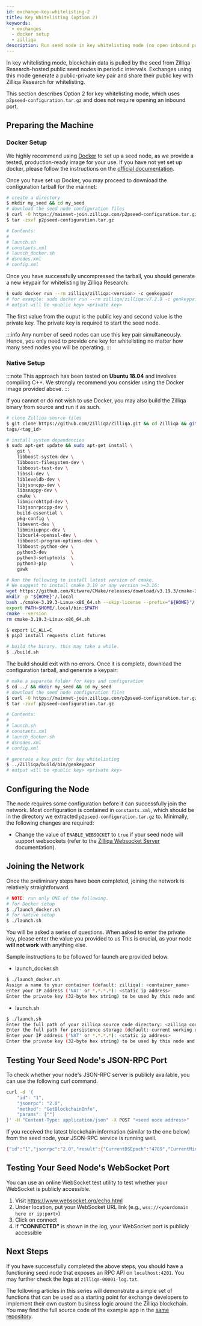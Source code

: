 ```yaml
---
id: exchange-key-whitelisting-2
title: Key Whitelisting (option 2)
keywords:
  - exchanges
  - docker setup
  - zilliqa
description: Run seed node in key whitelisting mode (no open inbound port)
---
```


In key whitelisting mode, blockchain data is pulled by the seed from Zilliqa Research-hosted public seed nodes in periodic intervals.
Exchanges using this mode generate a public-private key pair and share their public key with Zilliqa Research for whitelisting.

This section describes Option 2 for key whitelisting mode, which uses `p2pseed-configuration.tar.gz` and does not require opening an inbound port.

## Preparing the Machine

### Docker Setup

We highly recommend using [Docker](https://docker.com) to set up a seed node,
as we provide a tested, production-ready image for your use. If you have not
yet set up docker, please follow the instructions on the [official documentation](https://docs.docker.com/install/).

Once you have set up Docker, you may proceed to download the configuration
tarball for the mainnet:

```sh
# create a directory
$ mkdir my_seed && cd my_seed
# download the seed node configuration files
$ curl -O https://mainnet-join.zilliqa.com/p2pseed-configuration.tar.gz
$ tar -zxvf p2pseed-configuration.tar.gz

# Contents:
#
# launch.sh
# constants.xml
# launch_docker.sh
# dsnodes.xml
# config.xml
```

Once you have successfully uncompressed the tarball, you should generate a new keypair for whitelisting by Zilliqa Research:

```sh
$ sudo docker run --rm zilliqa/zilliqa:<version> -c genkeypair
# for example: sudo docker run --rm zilliqa/zilliqa:v7.2.0 -c genkeypair
# output will be <public key> <private key>
```

The first value from the ouput is the public key and second value is the private key.
The private key is required to start the seed node.

:::info
Any number of seed nodes can use this key pair simultaneously.
Hence, you only need to provide one key for whitelisting no matter how many seed nodes you will be operating.
:::

### Native Setup

:::note
This approach has been tested on **Ubuntu 18.04** and involves compiling
C++. We strongly recommend you consider using the Docker image provided above.
:::

If you cannot or do not wish to use Docker, you may also build the Zilliqa
binary from source and run it as such.

```sh
# clone Zilliqa source files
$ git clone https://github.com/Zilliqa/Zilliqa.git && cd Zilliqa && git checkout
tags/<tag_id>

# install system dependencies
$ sudo apt-get update && sudo apt-get install \
    git \
    libboost-system-dev \
    libboost-filesystem-dev \
    libboost-test-dev \
    libssl-dev \
    libleveldb-dev \
    libjsoncpp-dev \
    libsnappy-dev \
    cmake \
    libmicrohttpd-dev \
    libjsonrpccpp-dev \
    build-essential \
    pkg-config \
    libevent-dev \
    libminiupnpc-dev \
    libcurl4-openssl-dev \
    libboost-program-options-dev \
    libboost-python-dev \
    python3-dev         \
    python3-setuptools  \
    python3-pip         \
    gawk

# Run the following to install latest version of cmake.
# We suggest to install cmake 3.19 or any version >=3.16:
wget https://github.com/Kitware/CMake/releases/download/v3.19.3/cmake-3.19.3-Linux-x86_64.sh
mkdir -p "${HOME}"/.local
bash ./cmake-3.19.3-Linux-x86_64.sh --skip-license --prefix="${HOME}"/.local/
export PATH=$HOME/.local/bin:$PATH
cmake --version
rm cmake-3.19.3-Linux-x86_64.sh

$ export LC_ALL=C
$ pip3 install requests clint futures

# build the binary. this may take a while.
$ ./build.sh
```

The build should exit with no errors. Once it is complete, download the
configuration tarball, and generate a keypair:

```sh
# make a separate folder for keys and configuration
$ cd ../ && mkdir my_seed && cd my_seed
# download the seed node configuration files
$ curl -O https://mainnet-join.zilliqa.com/p2pseed-configuration.tar.gz
$ tar -zxvf p2pseed-configuration.tar.gz

# Contents:
#
# launch.sh
# constants.xml
# launch_docker.sh
# dsnodes.xml
# config.xml

# generate a key pair for key whitelisting
$ ../Zilliqa/build/bin/genkeypair
# output will be <public key> <private key>
```

## Configuring the Node

The node requires some configuration before it can successfully join the
network. Most configuration is contained in `constants.xml`, which should be
in the directory we extracted `p2pseed-configuration.tar.gz` to. Minimally, the
following changes are required:

- Change the value of `ENABLE_WEBSOCKET` to `true` if your seed node will support
  websockets (refer to the [Zilliqa Websocket Server](https://github.com/Zilliqa/dev-portal/tree/master/docs/api-websocket.md) documentation).

## Joining the Network

Once the preliminary steps have been completed, joining the network is relatively
straightforward.

```sh
# NOTE: run only ONE of the following.
# for Docker setup
$ ./launch_docker.sh
# for native setup
$ ./launch.sh
```

You will be asked a series of questions.
When asked to enter the private key, please enter the value you provided to us 
This is crucial, as your node **will not work** with anything else.

Sample instructions to be followed for launch are provided below.

- launch_docker.sh

```sh
$ ./launch_docker.sh
Assign a name to your container (default: zilliqa): <container_name>
Enter your IP address ('NAT' or *.*.*.*): <static ip address>
Enter the private key (32-byte hex string) to be used by this node and whitelisted by upper seeds: <private key generated for key whitelisting>
```

- launch.sh

```sh
$ ./launch.sh
Enter the full path of your zilliqa source code directory: <zilliqa code directory path>
Enter the full path for persistence storage (default: current working directory): <default or custom path>
Enter your IP address ('NAT' or *.*.*.*): <static ip address>
Enter the private key (32-byte hex string) to be used by this node and whitelisted by upper seeds: <private key generated for key whitelisting>
```

## Testing Your Seed Node's JSON-RPC Port

To check whether your node's JSON-RPC server is publicly available, you can use the following curl command.

```bash
curl -d '{
    "id": "1",
    "jsonrpc": "2.0",
    "method": "GetBlockchainInfo",
    "params": [""]
}' -H "Content-Type: application/json" -X POST "<seed node address>"
```

If you received the latest blockchain information (similar to the one below) from the seed node, your JSON-RPC service is running well.

```bash
{"id":"1","jsonrpc":"2.0","result":{"CurrentDSEpoch":"4789","CurrentMiniEpoch":"478809","DSBlockRate":0.00013455546527607284,"NumDSBlocks":"4790","NumPeers":2400,"NumTransactions":"3091806","NumTxBlocks":"478809","NumTxnsDSEpoch":"185","NumTxnsTxEpoch":"0","ShardingStructure":{"NumPeers":[600,600,600]},"TransactionRate":0,"TxBlockRate":0.013450003515398927}}
```

## Testing Your Seed Node's WebSocket Port

You can use an online WebSocket test utility to test whether your WebSocket is publicly accessible.

1. Visit https://www.websocket.org/echo.html
1. Under location, put your WebSocket URL link (e.g., `wss://<yourdomain here or ip:port>`)
1. Click on connect
1. If **“CONNECTED”** is shown in the log, your WebSocket port is publicly accessible

## Next Steps

If you have successfully completed the above steps, you should have
a functioning seed node that exposes an RPC API on `localhost:4201`. You may
further check the logs at `zilliqa-00001-log.txt`.

The following articles in this series will demonstrate a simple set of
functions that can be used as a starting point for exchange developers to implement
their own custom business logic around the Zilliqa blockchain. You may find
the full source code of the example app in the [same repository](https://github.com/Zilliqa/dev-portal/tree/master/examples/exchange).
